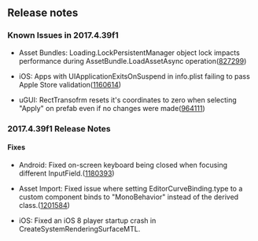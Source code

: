 ## Release notes

### Known Issues in 2017.4.39f1

-   Asset Bundles: Loading.LockPersistentManager object lock impacts performance during AssetBundle.LoadAssetAsync operation([827299](https://issuetracker.unity3d.com/issues/loading-dot-lockpersistentmanager-object-lock-impacts-performance-during-assetbundle-dot-loadassetasync-operation))

-   iOS: Apps with UIApplicationExitsOnSuspend in info.plist failing to pass Apple Store validation([1160614](https://issuetracker.unity3d.com/issues/ios-apps-with-uiapplicationexitsonsuspend-in-info-dot-plist-failing-to-pass-apple-store-validation))

-   uGUI: RectTransofrm resets it\'s coordinates to zero when selecting \"Apply\" on prefab even if no changes were made([964111](https://issuetracker.unity3d.com/issues/recttransofrm-resets-its-coordinates-to-zero-when-selecting-apply-on-prefab-even-if-no-changes-were-made))

### 2017.4.39f1 Release Notes

#### Fixes

-   Android: Fixed on-screen keyboard being closed when focusing different InputField.([1180393](https://issuetracker.unity3d.com/issues/android-on-screen-keyboard-is-closed-when-focusing-different-inputfield))

-   Asset Import: Fixed issue where setting EditorCurveBinding.type to a custom component binds to \"MonoBehavior\" instead of the derived class.([1201584](https://issuetracker.unity3d.com/issues/setting-editorcurvebinding-dot-type-to-a-custom-component-bind-to-monobehavior-instead-of-the-derived-class))

-   iOS: Fixed an iOS 8 player startup crash in CreateSystemRenderingSurfaceMTL.
